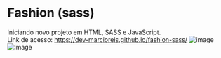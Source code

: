 # Fashion (sass)
Iniciando novo projeto em HTML, SASS e JavaScript.<br>
Link de acesso: https://dev-marcioreis.github.io/fashion-sass/
![image](https://user-images.githubusercontent.com/122680054/217968717-dc8c2ba9-7d63-4f6a-bc0b-741e961708b8.png)
![image](https://user-images.githubusercontent.com/122680054/217963743-f40710e7-9cf9-4c58-ba2e-6307ff1737a2.png)

